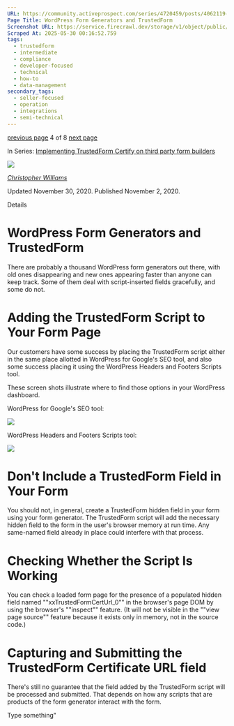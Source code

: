 ```yaml
---
URL: https://community.activeprospect.com/series/4720459/posts/4062119-wordpress-form-generators-and-trustedform
Page Title: WordPress Form Generators and TrustedForm
Screenshot URL: https://service.firecrawl.dev/storage/v1/object/public/media/screenshot-201ac2fc-4102-4f98-96cc-d3785e288f05.png
Scraped At: 2025-05-30 00:16:52.759
tags:
  - trustedform
  - intermediate
  - compliance
  - developer-focused
  - technical
  - how-to
  - data-management
secondary_tags:
  - seller-focused
  - operation
  - integrations
  - semi-technical
---
```


[previous page](https://community.activeprospect.com/series/4720459/posts/5189112-implementing-trustedform-on-123formbuilders) 4 of 8 [next page](https://community.activeprospect.com/series/4720459/posts/4067743-activeprospect-compatible-landing-pages-form-builders-and-chat-platforms)

In Series: [Implementing TrustedForm Certify on third party form builders](https://community.activeprospect.com/series/4720459-implementing-trustedform-certify-on-third-party-form-builders)

[![](https://content2.bloomfire.com/avatars/users/1405246/thumb/thumbnail.png?f=1620827893&Expires=1748567782&Signature=p0pT1~1wcR-gU81DO8z6IZiv7o~WLLN~4VM~imVO9S8k93mWAt02SeJ40QznEe5d6Ai9pIg8F7Cj-Cf-PtYsqGGz9kltuFc9PZW5VIZ5usj62ZjwCDxc0sQE~eGKLaHogaFAIo7y0O92bwwb5j0-aXxdN97HXq71EOHRsgOAXa6y-lLup33TTtsLcWa75mamconkz6MIiu8qQIGq5CW6tgTvHu~RjCUSCq8hX9ygzZnaI2RrR~mRdiMyTznqQm0hKZieqZCsJGMGmmp1qq4fJZ9j0dA4csGdNfoR5Lu2Ug16n93fzXNCHyzB5kaRl6cbgmNM~5ii9HlDqH8LUVaAlw__&Key-Pair-Id=APKAIDFCFZ2UHE5LPIUA)](https://community.activeprospect.com/memberships/7846678-christopher-williams)

[_Christopher Williams_](https://community.activeprospect.com/memberships/7846678-christopher-williams)

Updated November 30, 2020. Published November 2, 2020.

Details

# WordPress Form Generators and TrustedForm

There are probably a thousand WordPress form generators out there, with old ones disappearing and new ones appearing faster than anyone can keep track. Some of them deal with script-inserted fields gracefully, and some do not.

# Adding the TrustedForm Script to Your Form Page

Our customers have some success by placing the TrustedForm script either in the same place allotted in WordPress for Google's SEO tool, and also some success placing it using the WordPress Headers and Footers Scripts tool.

These screen shots illustrate where to find those options in your WordPress dashboard.

WordPress for Google's SEO tool:

![](https://content2.bloomfire.com/thumbnails/contents/002/303/032/original.png?f=1604351388&Expires=1748567804&Signature=hD21efU1hfVxSvJhZ-NcrrRHHtEwDY8OpmTiS32bT5PH0r-gYigT~S7ZCHk1eDGRkqoDRz4XS-eXU9LXJE0fIfq40ZutYiK7AeReRQItQ8XoXy4n83LlgUeJ6BOib6HKJcUzzEF4yf39Npk3Mo98upjQ-B55pBa-~rgnMXS58hZbp~-n10QTYi3RU-4rKsoszOtgoD~Vj~FUm~Qhn1PJgVvVGv-mWqymTx-yFynaN4WJJEs0h0W05qYmVTYAlhUXO7XMLi7BVnK7FZpZAkOr-dhLHImg4QEiBxBvq9V0q-pLM5EL0P4GmQYYMjR4WUBr6-8dIJCip4a0fGKMlif18Q__&Key-Pair-Id=APKAIDFCFZ2UHE5LPIUA)

WordPress Headers and Footers Scripts tool:

![](https://content0.bloomfire.com/thumbnails/contents/002/303/042/original.png?f=1604351417&Expires=1748567804&Signature=NdGsqjm0XdArZiUQLvqZ5bcKmIFTVzJFLC4Kl1kwhn6KseHWHilYz7DRCUAfK0qxLoklymLS5icCyx9UZPnXTDcaZybmk-fJB0-63duKdT5ClldVPG5IM1Jsd~PBW4uncwv2Mqw7lDXwA0gkcNO~cN0SEAPC-U4XoJC23v-~gVhFD4TFrbHiuut1C45rTVjQR6qi9tYrIuhZxxi6yJnM8pYhiD95JH71OH6qx7jQlIre9T4ifrJDsK0QKxdXE44yrhBPCEXjkm1y25iG7UDo3Arn5cyrZvWFbFrPkBK~idDvh3RGQqCQPmCPnEc~gMKlZ3lb~XfIqWhzE1WMLIqC-A__&Key-Pair-Id=APKAIDFCFZ2UHE5LPIUA)

# Don't Include a TrustedForm Field in Your Form

You should not, in general, create a TrustedForm hidden field in your form using your form generator. The TrustedForm script will add the necessary hidden field to the form in the user's browser memory at run time. Any same-named field already in place could interfere with that process.

# Checking Whether the Script Is Working

You can check a loaded form page for the presence of a populated hidden field named ""xxTrustedFormCertUrl\_0"" in the browser's page DOM by using the browser's ""inspect"" feature. (It will not be visible in the ""view page source"" feature because it exists only in memory, not in the source code.)

# Capturing and Submitting the TrustedForm Certificate URL field

There's still no guarantee that the field added by the TrustedForm script will be processed and submitted. That depends on how any scripts that are products of the form generator interact with the form.

Type something"

